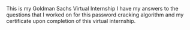 This is my Goldman Sachs Virtual Internship
I have my answers to the questions that I worked on for this password cracking algorithm and my certificate upon completion of this virtual internship.
